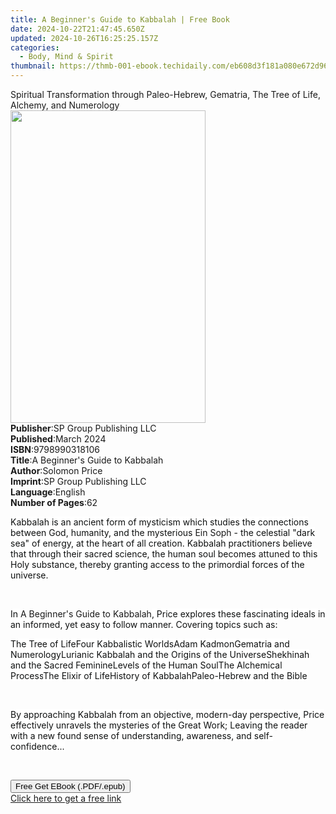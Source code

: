 ```yaml
---
title: A Beginner's Guide to Kabbalah | Free Book
date: 2024-10-22T21:47:45.650Z
updated: 2024-10-26T16:25:25.157Z
categories:
  - Body, Mind & Spirit
thumbnail: https://thmb-001-ebook.techidaily.com/eb608d3f181a080e672d969e1e79ae1718631de2b677c4209837de0e4c714026.jpg
---
```

<main id="book-container">
  <div class="flex flex-col">
    <div class="book-brief flex-1 py-6 px-4 sm:p-6 md:py-10 md:px-8">
      <!-- brief-->
      <div class="book-brief-main">
        Spiritual Transformation through Paleo-Hebrew, Gematria, The Tree of
        Life, Alchemy, and Numerology
      </div>
    </div>
    <div
      class="book-meta-info flex-1 grid gap-4 col-start-1 col-end-3 row-start-1 sm:mb-6 sm:grid-cols-4 lg:gap-6 lg:col-start-2 lg:row-end-6 lg:row-span-6 lg:mb-0"
    >
      <div
        class="book-meta-info-left place-content-center mt-4 p-4 text-sm leading-6 col-start-2 col-span-2 dark:text-slate-400"
      >
        <img
          class="w-full h-500 object-cover rounded-lg sm:h-255 sm:col-span-2 lg:col-span-full"
          src="https://img-001-ebook.techidaily.com/5a7ce4c99e7238891492f18a4fb4a2fd9184d13556fb8cf444b4d4d5ea1c59a3.jpg"
          alt=""
          width="312"
          height="500"
        />
      </div>
      <div
        class="book-meta-info-right mt-2 col-start-1 row-start-2 col-span-3 self-center"
      >
        <!-- meta data  -->
        <div class="flex flex-col px-4 md:px-8">
          <div class="flex-1">
            <strong>Publisher</strong>:<span class="px-2"
              >SP Group Publishing LLC</span
            >
          </div>
          <div class="flex-1">
            <strong>Published</strong>:<span class="px-2">March 2024</span>
          </div>
          <div class="flex-1">
            <strong>ISBN</strong>:<span class="px-2">9798990318106</span>
          </div>
          <div class="flex-1">
            <strong>Title</strong>:<span class="px-2"
              >A Beginner&#39;s Guide to Kabbalah</span
            >
          </div>
          <div class="flex-1">
            <strong>Author</strong>:<span class="px-2">Solomon Price</span>
          </div>
          <div class="flex-1">
            <strong>Imprint</strong>:<span class="px-2"
              >SP Group Publishing LLC</span
            >
          </div>
          <div class="flex-1">
            <strong>Language</strong>:<span class="px-2">English</span>
          </div>
          <div class="flex-1">
            <strong>Number of Pages</strong>:<span class="px-2">62</span>
          </div>
        </div>
      </div>
    </div>
    <div class="book-description flex-1 py-6 px-4 sm:p-6 md:py-10 md:px-8">
      <div class="book-description-main">
        <div accordion-content="" id="description">
          <p>
            <span
              style="
                background-color: rgb(255, 255, 255);
                color: rgb(15, 17, 17);
              "
              >Kabbalah is an ancient form of mysticism which studies the
              connections between God, humanity, and the mysterious&nbsp;</span
            >Ein Soph&nbsp;<span
              style="
                background-color: rgb(255, 255, 255);
                color: rgb(15, 17, 17);
              "
              >- the celestial "dark sea" of energy, at the heart of all
              creation. Kabbalah practitioners believe that through their sacred
              science, the human soul becomes&nbsp;</span
            >attuned<span
              style="
                background-color: rgb(255, 255, 255);
                color: rgb(15, 17, 17);
              "
              >&nbsp;to this Holy substance, thereby granting access to the
              primordial forces of the universe.</span
            >
          </p>
          <p><br /></p>
          <p>
            <span
              style="
                background-color: rgb(255, 255, 255);
                color: rgb(15, 17, 17);
              "
              >In&nbsp;</span
            >A Beginner's Guide to Kabbalah<span
              style="
                background-color: rgb(255, 255, 255);
                color: rgb(15, 17, 17);
              "
              >, Price explores these fascinating ideals in an informed, yet
              easy to follow manner. Covering topics such as:</span
            >
          </p>
          <span contenteditable="false" class="ql-ui"></span
          ><span
            style="background-color: rgb(255, 255, 255); color: rgb(15, 17, 17)"
            >The Tree of Life</span
          ><span contenteditable="false" class="ql-ui"></span
          ><span
            style="background-color: rgb(255, 255, 255); color: rgb(15, 17, 17)"
            >Four Kabbalistic Worlds</span
          ><span contenteditable="false" class="ql-ui"></span
          ><span
            style="background-color: rgb(255, 255, 255); color: rgb(15, 17, 17)"
            >Adam Kadmon</span
          ><span contenteditable="false" class="ql-ui"></span
          ><span
            style="background-color: rgb(255, 255, 255); color: rgb(15, 17, 17)"
            >Gematria and Numerology</span
          ><span contenteditable="false" class="ql-ui"></span
          ><span
            style="background-color: rgb(255, 255, 255); color: rgb(15, 17, 17)"
            >Lurianic Kabbalah and the Origins of the Universe</span
          ><span contenteditable="false" class="ql-ui"></span
          ><span
            style="background-color: rgb(255, 255, 255); color: rgb(15, 17, 17)"
            >Shekhinah and the Sacred Feminine</span
          ><span contenteditable="false" class="ql-ui"></span
          ><span
            style="background-color: rgb(255, 255, 255); color: rgb(15, 17, 17)"
            >Levels of the Human Soul</span
          ><span contenteditable="false" class="ql-ui"></span
          ><span
            style="background-color: rgb(255, 255, 255); color: rgb(15, 17, 17)"
            >The Alchemical Process</span
          ><span contenteditable="false" class="ql-ui"></span
          ><span
            style="background-color: rgb(255, 255, 255); color: rgb(15, 17, 17)"
            >The Elixir of Life</span
          ><span contenteditable="false" class="ql-ui"></span
          ><span
            style="background-color: rgb(255, 255, 255); color: rgb(15, 17, 17)"
            >History of Kabbalah</span
          ><span contenteditable="false" class="ql-ui"></span
          ><span
            style="background-color: rgb(255, 255, 255); color: rgb(15, 17, 17)"
            >Paleo-Hebrew and the Bible</span
          >
          <p><br /></p>
          <p>
            <span
              style="
                background-color: rgb(255, 255, 255);
                color: rgb(15, 17, 17);
              "
              >By approaching Kabbalah from an objective, modern-day
              perspective, Price effectively unravels the mysteries of the Great
              Work; Leaving the reader with a new found sense of understanding,
              awareness, and self-confidence...</span
            >
          </p>
          <p><br /></p>
        </div>
        <div class="accordion-fader"></div>
      </div>
    </div>
    <div class="book-excerpts flex-1 py-6 px-4 sm:p-6 md:py-10 md:px-8"></div>
    <div
      class="book-about-author flex-1 py-6 px-4 sm:p-6 md:py-10 md:px-8"
    ></div>
    <div class="book-free-get flex-1 py-6 px-4 sm:p-6 md:py-10 md:px-8">
      <button
        id="btn-free-get"
        class="bg-blue-500 hover:bg-blue-700 text-white font-bold py-2 px-4 rounded"
      >
        Free Get EBook (.PDF/.epub)
      </button>
      <div id="countdown-display" class="px-2 text-lg mt-2"></div>
      <a
        id="free-link"
        class="hidden bg-blue-500 hover:bg-blue-700 text-white font-bold py-2 px-4 rounded"
        href="https://www.ebooks.com/en-us/book/211374428/a-beginner-s-guide-to-kabbalah/solomon-price/"
        target="_blank"
        >Click here to get a free link</a
      >
    </div>
    <script>
      let countdownTime = 0;
      let countdownInterval = null;
      document
        .getElementById('btn-free-get')
        .addEventListener('click', startCountdown);
      function startCountdown() {
        countdownTime = new Date().getTime() + 60000 * 3;
        countdownInterval = setInterval(updateCountdown, 1000);
        document.getElementById('btn-free-get').disabled = true;
        document
          .getElementById('btn-free-get')
          .classList.add('bg-gray-500', 'cursor-not-allowed');
      }
      function updateCountdown() {
        let currentTime = new Date().getTime();
        let timeLeft = countdownTime - currentTime;
        let secondsLeft = Math.floor(timeLeft / 1000);
        document.getElementById('countdown-display').innerHTML =
          `Remaining time: ${secondsLeft} seconds.`;
        if (secondsLeft <= 0) {
          clearInterval(countdownInterval);
          document.getElementById('btn-free-get').classList.add('hidden');
          document.getElementById('free-link').classList.remove('hidden');
          document.getElementById('countdown-display').innerHTML = '';
        }
      }
    </script>
  </div>
</main>

<ins class="adsbygoogle"
      style="display:block"
      data-ad-client="ca-pub-7571918770474297"
      data-ad-slot="8358498916"
      data-ad-format="auto"
      data-full-width-responsive="true"></ins>
    